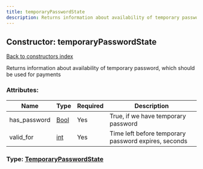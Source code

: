 ```yaml
---
title: temporaryPasswordState
description: Returns information about availability of temporary password, which should be used for payments
---
```

## Constructor: temporaryPasswordState  
[Back to constructors index](index.md)



Returns information about availability of temporary password, which should be used for payments

### Attributes:

| Name     |    Type       | Required | Description |
|----------|---------------|----------|-------------|
|has\_password|[Bool](../types/Bool.md) | Yes|True, if we have temporary password|
|valid\_for|[int](../types/int.md) | Yes|Time left before temporary password expires, seconds|



### Type: [TemporaryPasswordState](../types/TemporaryPasswordState.md)



